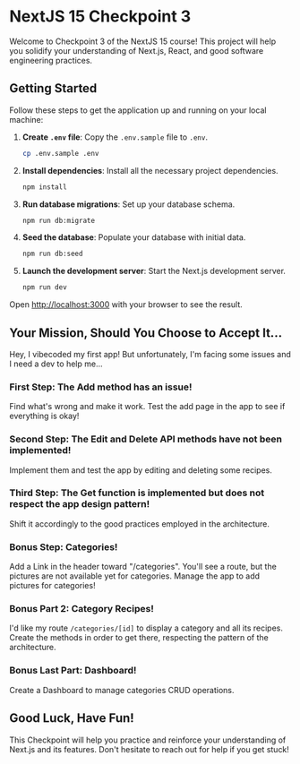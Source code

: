 # NextJS 15 Checkpoint 3

Welcome to Checkpoint 3 of the NextJS 15 course! This project will help you solidify your understanding of Next.js, React, and good software engineering practices.

## Getting Started

Follow these steps to get the application up and running on your local machine:

1.  **Create `.env` file**: Copy the `.env.sample` file to `.env`.

    ```bash
    cp .env.sample .env
    ```

2.  **Install dependencies**: Install all the necessary project dependencies.

    ```bash
    npm install
    ```

3.  **Run database migrations**: Set up your database schema.

    ```bash
    npm run db:migrate
    ```

4.  **Seed the database**: Populate your database with initial data.

    ```bash
    npm run db:seed
    ```

5.  **Launch the development server**: Start the Next.js development server.
    ```bash
    npm run dev
    ```

Open [http://localhost:3000](http://localhost:3000) with your browser to see the result.

## Your Mission, Should You Choose to Accept It...

Hey, I vibecoded my first app! But unfortunately, I'm facing some issues and I need a dev to help me...

### First Step: The Add method has an issue!

Find what's wrong and make it work. Test the add page in the app to see if everything is okay!

### Second Step: The Edit and Delete API methods have not been implemented!

Implement them and test the app by editing and deleting some recipes.

### Third Step: The Get function is implemented but does not respect the app design pattern!

Shift it accordingly to the good practices employed in the architecture.

### Bonus Step: Categories!

Add a Link in the header toward "/categories". You'll see a route, but the pictures are not available yet for categories. Manage the app to add pictures for categories!

### Bonus Part 2: Category Recipes!

I'd like my route `/categories/[id]` to display a category and all its recipes. Create the methods in order to get there, respecting the pattern of the architecture.

### Bonus Last Part: Dashboard!

Create a Dashboard to manage categories CRUD operations.

## Good Luck, Have Fun!

This Checkpoint will help you practice and reinforce your understanding of Next.js and its features. Don't hesitate to reach out for help if you get stuck!
